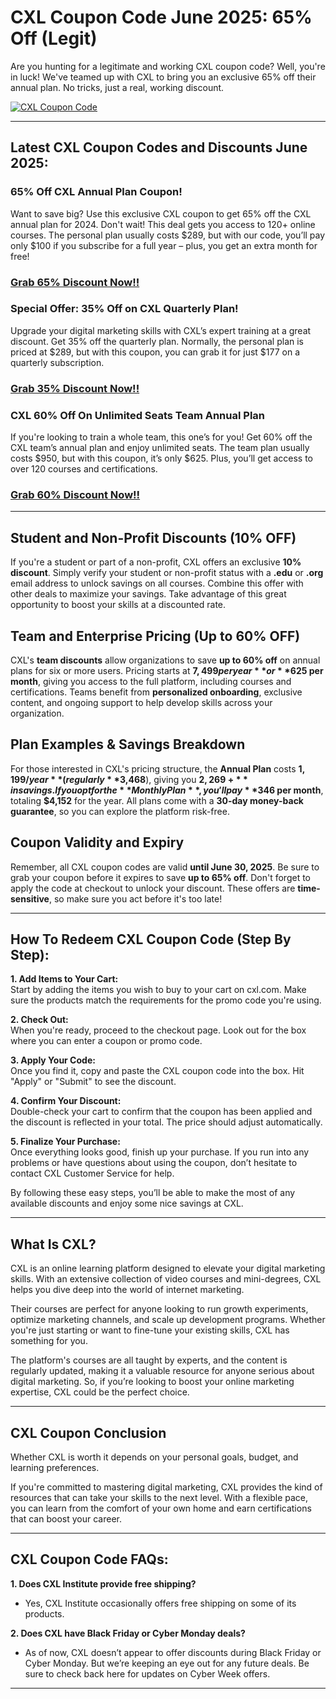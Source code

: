 # CXL Coupon Code June 2025: 65% Off (Legit)

Are you hunting for a legitimate and working CXL coupon code? Well, you're in luck! We've teamed up with CXL to bring you an exclusive 65% off their annual plan. No tricks, just a real, working discount.

[![CXL Coupon Code](https://buddyforhelp.com/wp-content/uploads/2025/05/cxl-coupon-code.png)](https://bit.ly/3GNIz3G)

---

## Latest CXL Coupon Codes and Discounts June 2025:

### 65% Off CXL Annual Plan Coupon!
Want to save big? Use this exclusive CXL coupon to get 65% off the CXL annual plan for 2024. Don't wait! This deal gets you access to 120+ online courses. The personal plan usually costs $289, but with our code, you’ll pay only $100 if you subscribe for a full year – plus, you get an extra month for free!

### [Grab 65% Discount Now!!](https://bit.ly/3GNIz3G)

### Special Offer: 35% Off on CXL Quarterly Plan!
Upgrade your digital marketing skills with CXL’s expert training at a great discount. Get 35% off the quarterly plan. Normally, the personal plan is priced at $289, but with this coupon, you can grab it for just $177 on a quarterly subscription.

### [Grab 35% Discount Now!!](https://bit.ly/3GNIz3G)

### CXL 60% Off On Unlimited Seats Team Annual Plan
If you're looking to train a whole team, this one’s for you! Get 60% off the CXL team’s annual plan and enjoy unlimited seats. The team plan usually costs $950, but with this coupon, it’s only $625. Plus, you’ll get access to over 120 courses and certifications.

### [Grab 60% Discount Now!!](https://bit.ly/3GNIz3G)

---

## Student and Non-Profit Discounts (10% OFF)

If you're a student or part of a non-profit, CXL offers an exclusive **10% discount**. Simply verify your student or non-profit status with a **.edu** or **.org** email address to unlock savings on all courses. Combine this offer with other deals to maximize your savings. Take advantage of this great opportunity to boost your skills at a discounted rate.

## Team and Enterprise Pricing (Up to 60% OFF)

CXL's **team discounts** allow organizations to save **up to 60% off** on annual plans for six or more users. Pricing starts at **$7,499 per year** or **$625 per month**, giving you access to the full platform, including courses and certifications. Teams benefit from **personalized onboarding**, exclusive content, and ongoing support to help develop skills across your organization.

## Plan Examples & Savings Breakdown

For those interested in CXL's pricing structure, the **Annual Plan** costs **$1,199/year** (regularly **$3,468**), giving you **$2,269+** in savings. If you opt for the **Monthly Plan**, you'll pay **$346 per month**, totaling **$4,152** for the year. All plans come with a **30-day money-back guarantee**, so you can explore the platform risk-free.

## Coupon Validity and Expiry

Remember, all CXL coupon codes are valid **until June 30, 2025**. Be sure to grab your coupon before it expires to save **up to 65% off**. Don't forget to apply the code at checkout to unlock your discount. These offers are **time-sensitive**, so make sure you act before it's too late!

---

## How To Redeem CXL Coupon Code (Step By Step):

**1. Add Items to Your Cart:**  
Start by adding the items you wish to buy to your cart on cxl.com. Make sure the products match the requirements for the promo code you're using.

**2. Check Out:**  
When you're ready, proceed to the checkout page. Look out for the box where you can enter a coupon or promo code.

**3. Apply Your Code:**  
Once you find it, copy and paste the CXL coupon code into the box. Hit "Apply" or "Submit" to see the discount.

**4. Confirm Your Discount:**  
Double-check your cart to confirm that the coupon has been applied and the discount is reflected in your total. The price should adjust automatically.

**5. Finalize Your Purchase:**  
Once everything looks good, finish up your purchase. If you run into any problems or have questions about using the coupon, don’t hesitate to contact CXL Customer Service for help.

By following these easy steps, you’ll be able to make the most of any available discounts and enjoy some nice savings at CXL.

---

## What Is CXL?

CXL is an online learning platform designed to elevate your digital marketing skills. With an extensive collection of video courses and mini-degrees, CXL helps you dive deep into the world of internet marketing.

Their courses are perfect for anyone looking to run growth experiments, optimize marketing channels, and scale up development programs. Whether you're just starting or want to fine-tune your existing skills, CXL has something for you.

The platform's courses are all taught by experts, and the content is regularly updated, making it a valuable resource for anyone serious about digital marketing. So, if you’re looking to boost your online marketing expertise, CXL could be the perfect choice.

---

## CXL Coupon Conclusion

Whether CXL is worth it depends on your personal goals, budget, and learning preferences.

If you're committed to mastering digital marketing, CXL provides the kind of resources that can take your skills to the next level. With a flexible pace, you can learn from the comfort of your own home and earn certifications that can boost your career.

---

## CXL Coupon Code FAQs:

**1. Does CXL Institute provide free shipping?**  
- Yes, CXL Institute occasionally offers free shipping on some of its products.


**2. Does CXL have Black Friday or Cyber Monday deals?**  
- As of now, CXL doesn’t appear to offer discounts during Black Friday or Cyber Monday. But we’re keeping an eye out for any future deals. Be sure to check back here for updates on Cyber Week offers.

---
